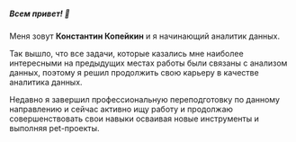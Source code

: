 ##### Всем привет! 👋
Меня зовут **Константин Копейкин** и я начинающий аналитик данных.

Так вышло, что все задачи, которые казались мне наиболее интересными на предыдущих местах работы были связаны с анализом данных, поэтому я решил продолжить свою карьеру в качестве аналитика данных. 

Недавно я завершил профессиональную переподготовку по данному направлению и сейчас активно ищу работу и продолжаю совершенствовать свои навыки осваивая новые инструменты и выполняя pet-проекты.
